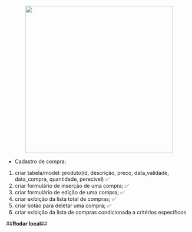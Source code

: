 <p align="center"><a href="https://laravel.com" target="_blank"><img src="https://raw.githubusercontent.com/laravel/art/master/logo-lockup/5%20SVG/2%20CMYK/1%20Full%20Color/laravel-logolockup-cmyk-red.svg" width="400"></a></p>

- Cadastro de compra:

1. criar tabela/model: produto(id, descrição, preco, data_validade, data_compra, quantidade, perecivel) ✅
2. criar formulário de inserção de uma compra; ✅
3. criar formulário de edição de uma compra; ✅
4. criar exibição da lista total de compras; ✅
5. criar botão para deletar uma compra; ✅
6. criar exibição da lista de compras condicionada a critérios específicos

##**Rodar local**##
